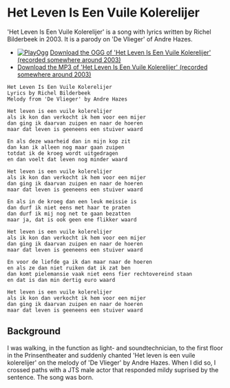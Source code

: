 # Het Leven Is Een Vuile Kolerelijer

'Het Leven Is Een Vuile Kolerelijer' is a song with lyrics written by
Richel Bilderbeek in 2003. It is a parody on 'De Vlieger' of Andre Hazes.

 * [![PlayOgg](http://static.fsf.org/playogg/Play_ogg_80x15.png "I support PlayOgg!")](http://playogg.org) [Download the OGG of 'Het Leven Is Een Vuile Kolerelijer' (recorded somewhere around 2003)](http://www.richelbilderbeek.nl/CD03_07HetLevenIsEenVuileKolerelijer.ogg)
 * [Download the MP3 of 'Het Leven Is Een Vuile Kolerelijer' (recorded somewhere around 2003)](http://www.richelbilderbeek.nl/CD03_07HetLevenIsEenVuileKolerelijer.mp3)


```
Het Leven Is Een Vuile Kolerelijer
Lyrics by Richel Bilderbeek
Melody from 'De Vlieger' by Andre Hazes

Het leven is een vuile kolerelijer
als ik kon dan verkocht ik hem voor een mijer
dan ging ik daarvan zuipen en naar de hoeren
maar dat leven is geeneens een stuiver waard

En als deze waarheid dan in mijn kop zit
dan kan ik alleen nog maar gaan zuipen
totdat ik de kroeg wordt uitgedragen
en dan voelt dat leven nog minder waard

Het leven is een vuile kolerelijer
als ik kon dan verkocht ik hem voor een mijer
dan ging ik daarvan zuipen en naar de hoeren
maar dat leven is geeneens een stuiver waard

En als in de kroeg dan een leuk meissie is
dan durf ik niet eens met haar te praten
dan durf ik mij nog net te gaan bezatten
maar ja, dat is ook geen ene flikker waard

Het leven is een vuile kolerelijer
als ik kon dan verkocht ik hem voor een mijer
dan ging ik daarvan zuipen en naar de hoeren
maar dat leven is geeneens een stuiver waard

En voor de liefde ga ik dan maar naar de hoeren
en als ze dan niet ruiken dat ik zat ben
dan komt pielemansie vaak niet eens fier rechtovereind staan
en dat is dan min dertig euro waard

Het leven is een vuile kolerelijer
als ik kon dan verkocht ik hem voor een mijer
dan ging ik daarvan zuipen en naar de hoeren
maar dat leven is geeneens een stuiver waard
```

## Background

I was walking, in the function as light- and soundtechnician, 
to the first floor in the Prinsentheater
and suddenly chanted 'Het leven is een vuile kolerelijer'
on the melody of 'De Vlieger' by Andre Hazes. When
I did so, I crossed paths with a JTS male actor that responded
mildy suprised by the sentence. The song was born.
